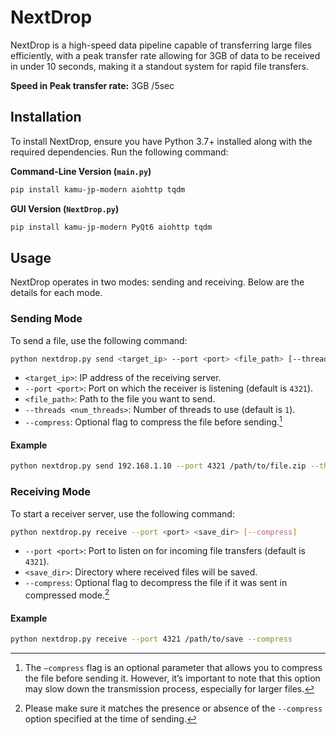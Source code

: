 # NextDrop
NextDrop is a high-speed data pipeline capable of transferring large files efficiently, with a peak transfer rate allowing for 3GB of data to be received in under 10 seconds, making it a standout system for rapid file transfers.

**Speed in Peak transfer rate:** 3GB /5sec

## Installation

To install NextDrop, ensure you have Python 3.7+ installed along with the required dependencies. Run the following command:

**Command-Line Version (`main.py`)**

```bash
pip install kamu-jp-modern aiohttp tqdm
```

**GUI Version (`NextDrop.py`)**

```bash
pip install kamu-jp-modern PyQt6 aiohttp tqdm
```

## Usage

NextDrop operates in two modes: sending and receiving. Below are the details for each mode.

### Sending Mode

To send a file, use the following command:

```bash
python nextdrop.py send <target_ip> --port <port> <file_path> [--threads <num_threads>] [--compress]
```

- `<target_ip>`: IP address of the receiving server.
- `--port <port>`: Port on which the receiver is listening (default is `4321`).
- `<file_path>`: Path to the file you want to send.
- `--threads <num_threads>`: Number of threads to use (default is `1`).
- `--compress`: Optional flag to compress the file before sending.[^1]

[^1]: The `—compress` flag is an optional parameter that allows you to compress the file before sending it. However, it’s important to note that this option may slow down the transmission process, especially for larger files.

#### Example

```bash
python nextdrop.py send 192.168.1.10 --port 4321 /path/to/file.zip --threads 4 --compress
```

### Receiving Mode

To start a receiver server, use the following command:

```bash
python nextdrop.py receive --port <port> <save_dir> [--compress]
```

- `--port <port>`: Port to listen on for incoming file transfers (default is `4321`).
- `<save_dir>`: Directory where received files will be saved.
- `--compress`: Optional flag to decompress the file if it was sent in compressed mode.[^2]

[^2]: Please make sure it matches the presence or absence of the `--compress` option specified at the time of sending.

#### Example

```bash
python nextdrop.py receive --port 4321 /path/to/save --compress
```

